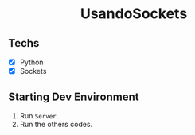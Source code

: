 <h1 align="center">
UsandoSockets
</h1>

## Techs
- [x] Python
- [x] Sockets

## Starting Dev Environment
1. Run `Server`.<br />
2. Run the others codes.<br />
